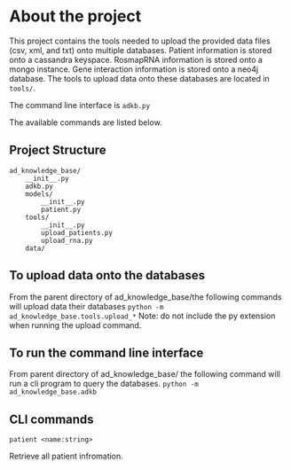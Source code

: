 # About the project
This project contains the tools needed to upload the provided data files (csv, xml, and txt) onto multiple databases. Patient information is stored onto a cassandra keyspace. RosmapRNA information is stored onto a mongo instance. Gene interaction information is stored onto a neo4j database. The tools to upload data onto these databases are located in ```tools/```. 

The command line interface is ```adkb.py```

The available commands are listed below.
## Project Structure
```
ad_knowledge_base/
	__init__.py
	adkb.py
	models/
		__init__.py
		patient.py
	tools/
		__init__.py
		upload_patients.py
		upload_rna.py
	data/
```

## To upload data onto the databases
From the parent directory of ad_knowledge_base/the following commands will upload data their databases
```python -m ad_knowledge_base.tools.upload_*```
Note: do not include the py extension when running the upload command.

## To run the command line interface
From parent directory of ad_knowledge_base/ the following command will run a cli program to query the databases.
```python -m ad_knowledge_base.adkb```

## CLI commands
```
patient <name:string>
```
Retrieve all patient infromation.

